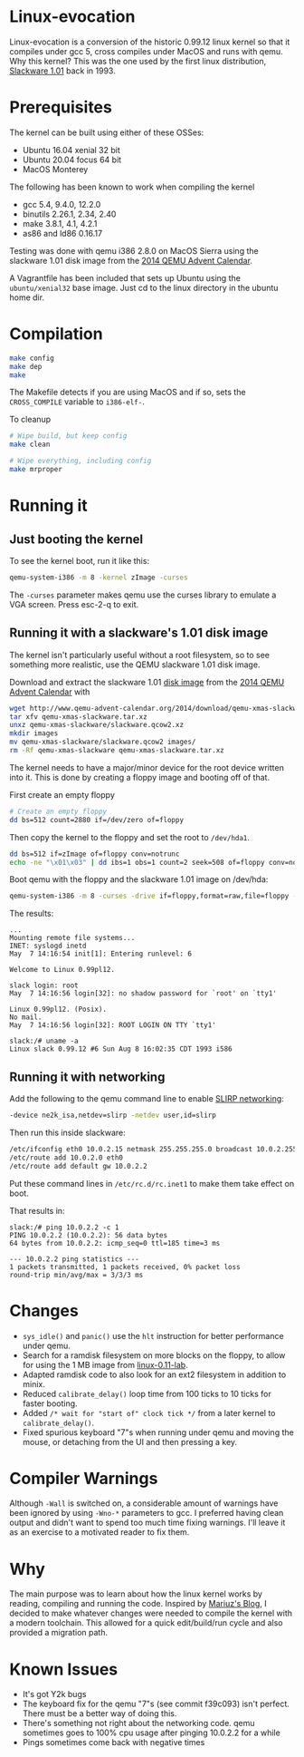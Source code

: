 # Linux-evocation

Linux-evocation is a conversion of the historic 0.99.12 linux kernel so that it compiles under gcc 5, cross compiles under MacOS and runs with qemu. Why this kernel? This was the one used by the first linux distribution, [Slackware 1.01](http://mirrors.slackware.com/slackware/slackware-1.01/) back in 1993. 

# Prerequisites
The kernel can be built using either of these OSSes:
- Ubuntu 16.04 xenial 32 bit
- Ubuntu 20.04 focus 64 bit
- MacOS Monterey

The following has been known to work when compiling the kernel
- gcc 5.4, 9.4.0, 12.2.0
- binutils 2.26.1, 2.34, 2.40
- make 3.8.1, 4.1, 4.2.1
- as86 and ld86 0.16.17

Testing was done with qemu i386 2.8.0 on MacOS Sierra using the slackware 1.01 disk image from the [2014 QEMU Advent Calendar](http://www.qemu-advent-calendar.org/2014/). 

A Vagrantfile has been included that sets up Ubuntu using the `ubuntu/xenial32` base image. Just cd to the linux directory in the ubuntu home dir.

# Compilation
```sh
make config
make dep
make
```
The Makefile detects if you are using MacOS and if so, sets the `CROSS_COMPILE` variable to `i386-elf-`.

To cleanup
```sh
# Wipe build, but keep config
make clean

# Wipe everything, including config
make mrproper
```

# Running it
## Just booting the kernel
To see the kernel boot, run it like this:
```sh
qemu-system-i386 -m 8 -kernel zImage -curses
```
The `-curses` parameter makes qemu use the curses library to emulate a VGA screen. Press esc-2-q to exit.

## Running it with a slackware's 1.01 disk image
The kernel isn't particularly useful without a root filesystem, so to see something more realistic, use the QEMU slackware 1.01 disk image.

Download and extract the slackware 1.01 [disk image](http://www.qemu-advent-calendar.org/2014/download/qemu-xmas-slackware.tar.xz) from the [2014 QEMU Advent Calendar](http://www.qemu-advent-calendar.org/2014/) with 
```sh
wget http://www.qemu-advent-calendar.org/2014/download/qemu-xmas-slackware.tar.xz
tar xfv qemu-xmas-slackware.tar.xz
unxz qemu-xmas-slackware/slackware.qcow2.xz
mkdir images
mv qemu-xmas-slackware/slackware.qcow2 images/
rm -Rf qemu-xmas-slackware qemu-xmas-slackware.tar.xz
```

The kernel needs to have a major/minor device for the root device written into it. This is done by creating a floppy image and booting off of that.

First create an empty floppy
```sh
# Create an empty floppy
dd bs=512 count=2880 if=/dev/zero of=floppy
```
Then copy the kernel to the floppy and set the root to `/dev/hda1`.
```sh
dd bs=512 if=zImage of=floppy conv=notrunc
echo -ne "\x01\x03" | dd ibs=1 obs=1 count=2 seek=508 of=floppy conv=notrunc
```

Boot qemu with the floppy and the slackware 1.01 image on /dev/hda:
```sh
qemu-system-i386 -m 8 -curses -drive if=floppy,format=raw,file=floppy -drive if=ide,format=qcow2,file=images/slackware.qcow2 -boot a
```

The results:
```
...
Mounting remote file systems...
INET: syslogd inetd
May  7 14:16:54 init[1]: Entering runlevel: 6

Welcome to Linux 0.99pl12.

slack login: root
May  7 14:16:56 login[32]: no shadow password for `root' on `tty1'

Linux 0.99pl12. (Posix).
No mail.
May  7 14:16:56 login[32]: ROOT LOGIN ON TTY `tty1'

slack:/# uname -a
Linux slack 0.99.12 #6 Sun Aug 8 16:02:35 CDT 1993 i586
```

## Running it with networking
Add the following to the qemu command line to enable [SLIRP networking](http://wiki.qemu-project.org/Documentation/Networking#User_Networking_.28SLIRP.29):
```sh
-device ne2k_isa,netdev=slirp -netdev user,id=slirp
```

Then run this inside slackware:
```sh
/etc/ifconfig eth0 10.0.2.15 netmask 255.255.255.0 broadcast 10.0.2.255 up
/etc/route add 10.0.2.0 eth0
/etc/route add default gw 10.0.2.2
```

Put these command lines in `/etc/rc.d/rc.inet1` to make them take effect on boot.

That results in:
```
slack:/# ping 10.0.2.2 -c 1
PING 10.0.2.2 (10.0.2.2): 56 data bytes
64 bytes from 10.0.2.2: icmp_seq=0 ttl=185 time=3 ms

--- 10.0.2.2 ping statistics ---
1 packets transmitted, 1 packets received, 0% packet loss
round-trip min/avg/max = 3/3/3 ms
```

# Changes
- `sys_idle()` and `panic()` use the `hlt` instruction for better performance under qemu.
- Search for a ramdisk filesystem on more blocks on the floppy, to allow for using the 1 MB image from [linux-0.11-lab](https://github.com/tinyclub/linux-0.11-lab).
- Adapted ramdisk code to also look for an ext2 filesystem in addition to minix. 
- Reduced `calibrate_delay()` loop time from 100 ticks to 10 ticks for faster booting.
- Added `/* wait for "start of" clock tick */` from a later kernel to `calibrate_delay()`.
- Fixed spurious keyboard "7"s when running under qemu and moving the mouse, or detaching from the UI and then pressing a key.

# Compiler Warnings
Although `-Wall` is switched on, a considerable amount of warnings have been ignored by using `-Wno-*` parameters to gcc. I preferred having clean output and didn't want to spend too much time fixing warnings. I'll leave it as an exercise to a motivated reader to fix them.

# Why
The main purpose was to learn about how the linux kernel works by reading, compiling and running the code. Inspired by [Mariuz's Blog](http://mapopa.blogspot.co.uk/2008/09/linux-0.html), I decided to make whatever changes were needed to compile the kernel with a modern toolchain. This allowed for a quick edit/build/run cycle and also provided a migration path.

# Known Issues
- It's got Y2k bugs
- The keyboard fix for the qemu "7"s (see commit f39c093) isn't perfect. There must be a better way of doing this.
- There's something not right about the networking code. qemu sometimes goes to 100% cpu usage after pinging 10.0.2.2 for a while
- Pings sometimes come back with negative times
